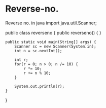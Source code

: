 # Reverse-no.
Reverse no. in java
import java.util.Scanner;

public class reverseno {
    public reverseno() {
    }

    public static void main(String[] args) {
        Scanner sc = new Scanner(System.in);
        int n = sc.nextInt();

        int r;
        for(r = 0; n > 0; n /= 10) {
            r *= 10;
            r += n % 10;
        }

        System.out.println(r);
    }
}
